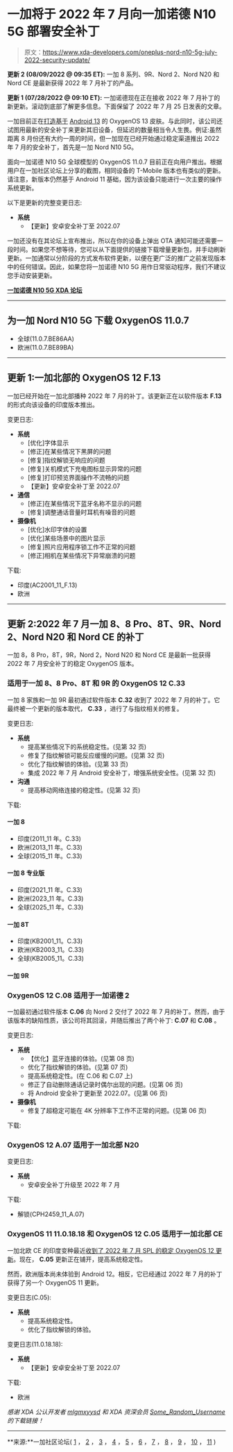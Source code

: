 # 一加将于 2022 年 7 月向一加诺德 N10 5G 部署安全补丁

> 原文：<https://www.xda-developers.com/oneplus-nord-n10-5g-july-2022-security-update/>

**更新 2 (08/09/2022 @ 09:35 ET):** 一加 8 系列、9R、Nord 2、Nord N20 和 Nord CE 是最新获得 2022 年 7 月补丁的产品。

**更新 1 (07/28/2022 @ 09:10 ET):** 一加诺德现在正在接收 2022 年 7 月补丁的新更新。滚动到底部了解更多信息。下面保留了 2022 年 7 月 25 日发表的文章。

一加目前正在[打造基于](https://www.xda-developers.com/oneplus-10-pro-android-13-beta-3/) [Android 13](https://www.xda-developers.com/android-13/) 的 OxygenOS 13 皮肤。与此同时，该公司还试图用最新的安全补丁来更新其旧设备，但延迟的数量相当令人生畏。例证:虽然距离 8 月份还有大约一周的时间，但一加现在已经开始通过稳定渠道推出 2022 年 7 月的安全补丁，首先是一加 Nord N10 5G。

面向一加诺德 N10 5G 全球模型的 OxygenOS 11.0.7 目前正在向用户推出。根据用户在一加社区论坛上分享的截图，相同设备的 T-Mobile 版本也有类似的更新。请注意，新版本仍然基于 Android 11 基础，因为该设备只能进行一次主要的操作系统更新。

以下是更新的完整变更日志:

*   **系统**
    *   【更新】安卓安全补丁至 2022.07

一加还没有在其论坛上宣布推出，所以在你的设备上弹出 OTA 通知可能还需要一段时间。如果您不想等待，您可以从下面提供的链接下载增量更新包，并手动刷新更新。一加通常以分阶段的方式发布软件更新，以便在更广泛的推广之前发现版本中的任何错误。因此，如果您将一加诺德 N10 5G 用作日常驱动程序，我们不建议您手动安装更新。

**[一加诺德 N10 5G XDA 论坛](https://forum.xda-developers.com/c/oneplus-nord-n10-5g.11803/)**

* * *

## 为一加 Nord N10 5G 下载 OxygenOS 11.0.7

*   全球(11.0.7.BE86AA)
*   欧洲(11.0.7.BE89BA)

* * *

## 更新 1:一加北部的 OxygenOS 12 F.13

一加已经开始在一加北部播种 2022 年 7 月的补丁。该更新正在以软件版本 **F.13** 的形式向该设备的印度版本推出。

变更日志:

*   **系统**
    *   [优化]字体显示
    *   [修正]在某些情况下黑屏的问题
    *   [修复]指纹解锁无响应的问题
    *   [修复]关机模式下充电图标显示异常的问题
    *   [修复]打印预览界面操作不流畅的问题
    *   【更新】安卓安全补丁至 2022.07
*   **通信**
    *   [修正]在某些情况下蓝牙名称不显示的问题
    *   [修复]调整通话音量时耳机有噪音的问题
*   **摄像机**
    *   [优化]水印字体的设置
    *   [优化]某些场景中的图片显示
    *   [修复]照片应用程序锁工作不正常的问题
    *   [修正]相机在某些情况下异常崩溃的问题

下载:

*   印度(AC2001_11_F.13)
*   欧洲

* * *

## 更新 2:2022 年 7 月一加 8、8 Pro、8T、9R、Nord 2、Nord N20 和 Nord CE 的补丁

一加 8，8 Pro，8T，9R，Nord 2，Nord N20 和 Nord CE 是最新一批获得 2022 年 7 月安全补丁的稳定 OxygenOS 版本。

### 适用于一加 8、8 Pro、8T 和 9R 的 OxygenOS 12 C.33

一加 8 家族和一加 9R 最初通过软件版本 **C.32** 收到了 2022 年 7 月的补丁。它最终被一个更新的版本取代， **C.33** ，进行了与指纹相关的修复。

变更日志:

*   **系统**
    *   提高某些情况下的系统稳定性。(见第 32 页)
    *   修复了指纹解锁可能反应缓慢的问题。(见第 32 页)
    *   优化了指纹解锁的体验。(见第 33 页)
    *   集成 2022 年 7 月 Android 安全补丁，增强系统安全性。(见第 32 页)
*   **沟通**
    *   提高移动网络连接的稳定性。(见第 32 页)

下载:

#### 一加 8

*   印度(2011_11 年。C.33)
*   欧洲(2013_11 年。C.33)
*   全球(2015_11 年。C.33)

#### 一加 8 专业版

*   印度(2021_11 年。C.33)
*   欧洲(2023_11 年。C.33)
*   全球(2025_11 年。C.33)

#### 一加 8T

*   印度(KB2001_11。C.33)
*   欧洲(KB2003_11。C.33)
*   全球(KB2005_11。C.33)

#### 一加 9R

### OxygenOS 12 C.08 适用于一加诺德 2

一加最初通过软件版本 **C.06** 向 Nord 2 交付了 2022 年 7 月的补丁。然而，由于该版本的缺陷性质，该公司将其回滚，并随后推出了两个补丁: **C.07** 和 **C.08** 。

变更日志:

*   **系统**
    *   【优化】蓝牙连接的体验。(见第 08 页)
    *   优化了指纹解锁的体验。(见第 07 页)
    *   提高系统稳定性。(在 C.06 和 C.07 上)
    *   修正了自动删除通话记录时偶尔出现的问题。(见第 06 页)
    *   将 Android 安全补丁更新至 2022.07。(见第 06 页)
*   **摄像机**
    *   修复了超稳定可能在 4K 分辨率下工作不正常的问题。(见第 06 页)

下载:

### OxygenOS 12 A.07 适用于一加北部 N20

变更日志:

*   **系统**
    *   安卓安全补丁升级至 2022 年 7 月

下载:

*   解锁(CPH2459_11_A.07)

### OxygenOS 11 11.0.18.18 和 OxygenOS 12 C.05 适用于一加北部 CE

一加北欧 CE 的印度变种最近[收到了 2022 年 7 月 SPL 的稳定 OxygenOS 12 更新](https://www.xda-developers.com/oneplus-nord-ce-android-12-oxygenos-12-stable-update/)。现在， **C.05** 更新正在铺开，提高系统稳定性。

然而，欧洲版本尚未体验到 Android 12。相反，它已经通过 2022 年 7 月的补丁获得了另一个 OxygenOS 11 更新。

变更日志(C.05):

*   **系统**
    *   提高系统稳定性。
    *   优化了指纹解锁的体验。

变更日志(11.0.18.18):

*   **系统**
    *   【更新】安卓安全补丁至 2022.07

下载:

*   欧洲

*感谢 XDA 公认开发者 [mlgmxyysd](https://forum.xda-developers.com/m/mlgmxyysd.8430637/) 和 XDA 资深会员 [Some_Random_Username](https://forum.xda-developers.com/m/some_random_username.8234677/) 的下载链接！*

* * *

**来源:**一加社区论坛( [1](https://community.oneplus.com/thread?id=1116417897192226822) ， [2](https://community.oneplus.com/thread?id=1119712334710308866) ， [3](https://community.oneplus.com/thread?id=1126165105328259077) ， [4](https://community.oneplus.com/thread?id=1126157055645188099) ， [5](https://community.oneplus.com/thread?id=1126165791398952961) ， [6](https://community.oneplus.com/thread?id=1121326647451582472) ， [7](https://community.oneplus.com/thread?id=1126152332078743555) ， [8](https://community.oneplus.com/thread?id=1129171388121743360) ， [9](https://community.oneplus.com/thread?id=1121262524302884867) ， [10](https://community.oneplus.com/thread?id=1124864025315246086) ， [11](https://community.oneplus.com/thread?id=1125578908050653193) )